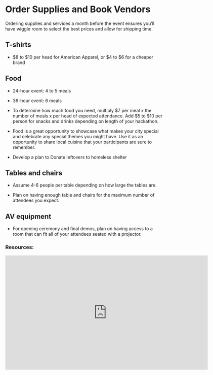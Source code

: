 # Order Supplies and Book Vendors

Ordering supplies and services a month before the event ensures you’ll have wiggle room to select the best prices and allow for shipping time.

## T-shirts

* $8 to $10 per head for American Apparel, or $4 to $6 for a cheaper brand

## Food

* 24-hour event: 4 to 5 meals

* 36-hour event: 6 meals

* To determine how much food you need, multiply $7 per meal x the number of meals x per head of expected attendance. Add $5 to $10 per person for snacks and drinks depending on length of your hackathon.

* Food is a great opportunity to showcase what makes your city special and celebrate any special themes you might have. Use it as an opportunity to share local cuisine that your participants are sure to remember.

* Develop a plan to Donate leftovers to homeless shelter

## Tables and chairs

* Assume 4-6 people per table depending on how large the tables are.

* Plan on having enough table and chairs for the maximum number of attendees you expect.

## AV equipment

* For opening ceremony and final demos, plan on having access to a room that can fit all of your attendees seated with a projector.

### Resources:

<iframe width="640" height="360" src="https://www.youtube.com/embed/RP6qmeGnyCo" frameborder="0" allowfullscreen="allowfullscreen"></iframe>

